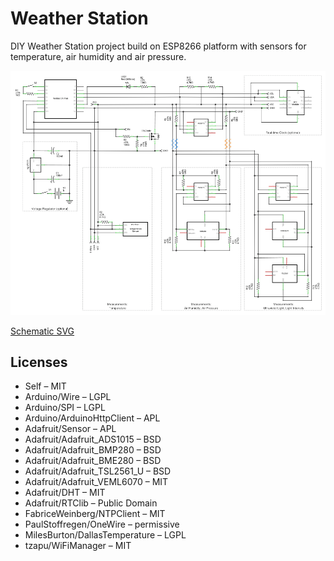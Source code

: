 # Weather Station
DIY Weather Station project build on ESP8266 platform with sensors for temperature, air humidity and air pressure.

![DIY](https://github.com/edmw/weatherstation/raw/master/Files/Schematic.png)

[Schematic SVG](https://github.com/edmw/weatherstation/raw/master/Files/Schematic.svg)

## Licenses

 * Self – MIT
 * Arduino/Wire – LGPL
 * Arduino/SPI – LGPL
 * Arduino/ArduinoHttpClient – APL
 * Adafruit/Sensor – APL
 * Adafruit/Adafruit_ADS1015 – BSD
 * Adafruit/Adafruit_BMP280 – BSD
 * Adafruit/Adafruit_BME280 – BSD
 * Adafruit/Adafruit_TSL2561_U – BSD
 * Adafruit/Adafruit_VEML6070 – MIT
 * Adafruit/DHT – MIT
 * Adafruit/RTClib – Public Domain
 * FabriceWeinberg/NTPClient – MIT
 * PaulStoffregen/OneWire – permissive
 * MilesBurton/DallasTemperature – LGPL
 * tzapu/WiFiManager – MIT
